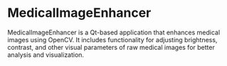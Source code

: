 # MedicalImageEnhancer
MedicalImageEnhancer is a Qt-based application that enhances medical images using OpenCV. It includes functionality for adjusting brightness, contrast, and other visual parameters of raw medical images for better analysis and visualization.

